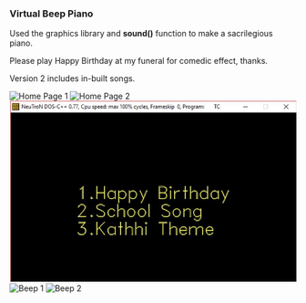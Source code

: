 ### Virtual Beep Piano

Used the graphics library and **sound()** function to make a sacrilegious piano. 

Please play Happy Birthday at my funeral for comedic effect, thanks. 

Version 2 includes in-built songs. 


![Home Page 1](demo/Home1.jpg)
![Home Page 2](demo/Home2.jpg)
![Menu](demo/Menu.jpg)
![Beep 1](demo/beep1.jpg)
![Beep 2](demo/beep2.jpg)

